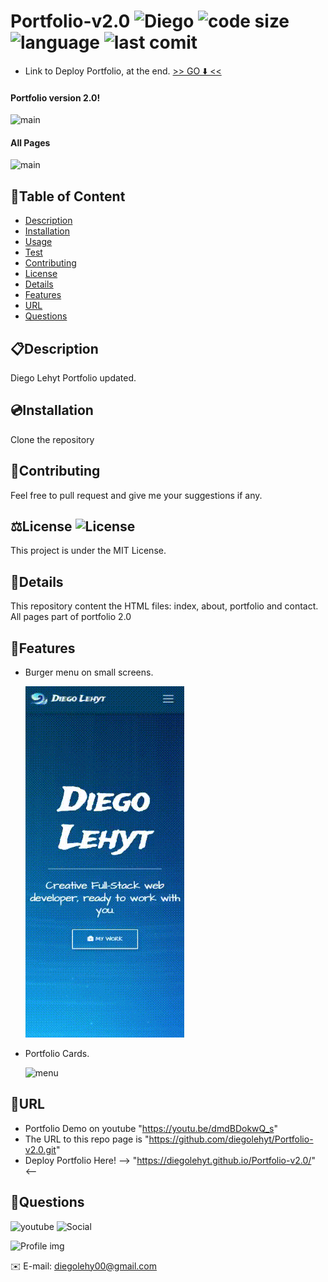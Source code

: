 # Portfolio-v2.0 ![Diego](https://img.shields.io/badge/version-v2.0.0-yellow) ![code size](https://img.shields.io/github/languages/code-size/diegolehyt/Portfolio-v2.0) ![language](https://img.shields.io/github/languages/top/diegolehyt/Portfolio-v2.0) ![last comit](https://img.shields.io/github/last-commit/diegolehyt/Portfolio-v2.0) 

- Link to Deploy Portfolio, at the end. [>> GO ⬇️ <<](#url)

#### Portfolio version 2.0!
![main](images/1.gif)


#### All Pages
![main](images/2.gif)


## 📌Table of Content

* [Description](#description)
* [Installation](#installation)
* [Usage](#usage)
* [Test](#test)
* [Contributing](#contributing)
* [License](#license)
* [Details](#details)
* [Features](#features)
* [URL](#url)
* [Questions](#questions)

## 📋Description
Diego Lehyt Portfolio updated.


## 💿Installation
Clone the repository

## 🤝Contributing
Feel free to pull request and give me your suggestions if any.
          
## ⚖️License  ![License](https://img.shields.io/github/license/diegolehyt/homework13)
This project is under the MIT License.

## 📑Details

This repository content the HTML files: index, about, portfolio and contact. All pages part of portfolio 2.0

## 📀Features
- Burger menu on small screens.

  ![neon](images/4.gif)

- Portfolio Cards.

  ![menu](images/3.gif)

## 🔗URL  

- Portfolio Demo on youtube "https://youtu.be/dmdBDokwQ_s"
- The URL to this repo page is "https://github.com/diegolehyt/Portfolio-v2.0.git"
- Deploy Portfolio Here! --> "https://diegolehyt.github.io/Portfolio-v2.0/" <--

## 👤Questions  
![youtube](https://img.shields.io/badge/YouTube-red?style=flat&logo=youtube) ![Social](https://img.shields.io/github/followers/diegolehyt?style=social) 

![Profile img](https://avatars1.githubusercontent.com/u/59458188?v=4)

✉️ E-mail: diegolehy00@gmail.com
